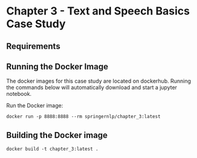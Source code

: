# Chapter 3 - Text and Speech Basics Case Study

## Requirements

## Running the Docker Image
The docker images for this case study are located on dockerhub. Running the commands below will automatically download and start a jupyter notebook.

Run the Docker image:
```
docker run -p 8888:8888 --rm springernlp/chapter_3:latest
```

## Building the Docker image
```
docker build -t chapter_3:latest .
```
